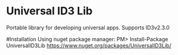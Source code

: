 # Universal ID3 Lib
Portable library for developing universal apps.
Supports ID3v2.3.0

#Installation
Using nuget package manager:
PM> Install-Package UniversalID3Lib
https://www.nuget.org/packages/UniversalID3Lib/
